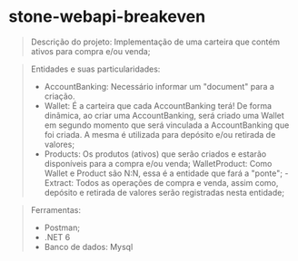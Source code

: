 # stone-webapi-breakeven
> Descrição do projeto:
> Implementação de uma carteira que contém ativos para compra e/ou venda;

> Entidades e suas particularidades:
> - AccountBanking: Necessário informar um "document" para a criação.
> - Wallet: É a carteira que cada AccountBanking terá! De forma dinâmica, ao criar uma AccountBanking, será criado uma Wallet em segundo momento que será vinculada a AccountBanking que foi criada. A mesma é utilizada para depósito e/ou retirada de valores;
> - Products: Os produtos (ativos) que serão criados e estarão disponíveis para a compra e/ou venda;
> WalletProduct: Como Wallet e Product são N:N, essa é a entidade que fará a "ponte";
> -Extract: Todos as operações de compra e venda, assim como, depósito e retirada de valores serão registradas nesta entidade;

> Ferramentas:
> - Postman;
> - .NET 6
> - Banco de dados: Mysql
